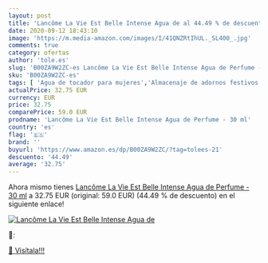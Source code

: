 ```yaml
---
layout: post
title: 'Lancôme La Vie Est Belle Intense Agua de al 44.49 % de descuento'
date: 2020-09-12 18:43:10
image: 'https://m.media-amazon.com/images/I/41QNZRtIhUL._SL400_.jpg'
comments: true
category: ofertas
author: 'tole.es'
slug: 'B00ZA9W2ZC-es Lancôme La Vie Est Belle Intense Agua de Perfume - 30 ml'
sku: 'B00ZA9W2ZC-es'
tags: [ 'Agua de tocador para mujeres','Almacenaje de adornos festivos','Almacenamiento y organización','Belleza','Fragancias para mujeres','Hogar y cocina','Iluminación','Iluminación de interior','Iluminación decorativa y para usos específicos de interior','Juguetes','Juguetes electrónicos','Juguetes y juegos','Perfumes y fragancias','Velas eléctricas y LED','Videojuegos para niños','agua','de','perfume', ]
actualPrice: 32.75 EUR
currency: EUR
price: 32.75
comparePrice: 59.0 EUR
prodname: 'Lancôme La Vie Est Belle Intense Agua de Perfume - 30 ml'
country: 'es'
flag: '🇪🇸'
brand: ''
buyurl: 'https://www.amazon.es/dp/B00ZA9W2ZC/?tag=tolees-21'
descuento: '44.49'
average: '32.75'
---
```


Ahora mismo tienes [Lancôme La Vie Est Belle Intense Agua de Perfume - 30 ml](https://www.amazon.es/dp/B00ZA9W2ZC/?tag=tolees-21) a 32.75 EUR (original: 59.0 EUR) (44.49 %  de descuento) en el siguiente enlace!

[![Lancôme La Vie Est Belle Intense Agua de](https://m.media-amazon.com/images/I/41QNZRtIhUL._SL400_.jpg)](https://www.amazon.es/dp/B00ZA9W2ZC/?tag=tolees-21)

🔎:


[🛒 Visítala!!!](https://www.amazon.es/dp/B00ZA9W2ZC/?tag=tolees-21)
